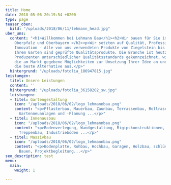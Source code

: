 ```yaml
---
title: Home
date: 2018-05-06 20:19:54 +0200
type: page
teaser_oben:
  bild: "/uploads/2018/06/11/lehmann_head.jpg"
uber_uns:
  content: "<h1>Willkommen bei Lehmann Bau</h1><h2>Wir bauen für Sie im Raum <br>Niederbayern,
    Oberpfalz und Oberbayern </h2><p>Wir setzten auf Qualität, Professionalität und
    Innovation - Alle von uns verwendeten Produkte von Ziegelstein bis zum Baum in
    Ihrem Garten sind geprüfte Qualitätsprodukte. Die Branche ist heutzutage von vielen
    Produzenten unterschiedlicher Qualitätsstandards gekennzeichnet, wir zeigen Ihnen
    die am Markt gegebene Möglichkeiten zur Umsetzung Ihrer Idee an und wählen gemeinsam
    die beste Alternative aus.</p>"
  hintergrund: "/uploads/fotolia_186947815.jpg"
leistungen:
  titel: Unsere Leistungen
  content: ''
  hintergrund: "/uploads/fotolia_36158202_sw.jpg"
  leistungen:
  - titel: Gartengestaltung
    icon: "/uploads/2018/06/02/logo_lehmannbau.png"
    content: "<p>Pflasterbau, Mauerbau, Zaunbau, Terrassenbau, Rollrasen, Pflanzenhandel,
      Gartenneuanlagen und -Planung ...</p>"
  - titel: Innenausbau
    icon: "/uploads/2018/06/02/logo_lehmannbau.png"
    content: "<p>Bodenverlegung, Wandgestaltung, Rigipskonstruktionen, Isolierung,
      Treppenbau, Industrieböden ...</p>"
  - titel: Massivbau
    icon: "/uploads/2018/06/02/logo_lehmannbau.png"
    content: "<p>Bodenplatte, Rohbau, Hochbau, Garagen, Holzbau, schlüsselfertiges
      Bauen, Projektbegleitung...</p>"
seo_description: test
menu:
  main:
    weight: 1

---
```

